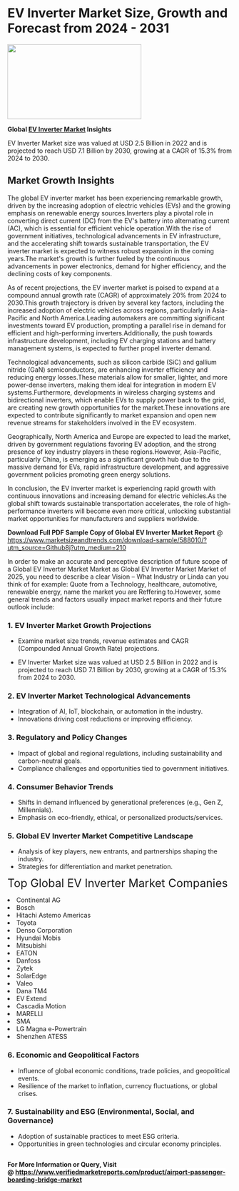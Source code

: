 <H1>EV Inverter Market Size, Growth and Forecast from 2024 - 2031</H1><img class="aligncenter size-medium wp-image-584254" src="https://thirdeyenews.in/wp-content/uploads/2024/09/Global-Market-Research-300x168.jpeg" alt="" width="300" height="168" /><p><strong>Global&nbsp;<a href="https://www.marketsizeandtrends.com/download-sample/588010/?utm_source=Github8j?utm_medium=210">EV Inverter Market</a> Insights</strong></p><p>EV Inverter Market size was valued at USD 2.5 Billion in 2022 and is projected to reach USD 7.1 Billion by 2030, growing at a CAGR of 15.3% from 2024 to 2030.</p><p><h2>Market Growth Insights</h2> <p>The global EV inverter market has been experiencing remarkable growth, driven by the increasing adoption of electric vehicles (EVs) and the growing emphasis on renewable energy sources.Inverters play a pivotal role in converting direct current (DC) from the EV's battery into alternating current (AC), which is essential for efficient vehicle operation.With the rise of government initiatives, technological advancements in EV infrastructure, and the accelerating shift towards sustainable transportation, the EV inverter market is expected to witness robust expansion in the coming years.The market's growth is further fueled by the continuous advancements in power electronics, demand for higher efficiency, and the declining costs of key components.</p> <p>As of recent projections, the EV inverter market is poised to expand at a compound annual growth rate (CAGR) of approximately 20% from 2024 to 2030.This growth trajectory is driven by several key factors, including the increased adoption of electric vehicles across regions, particularly in Asia-Pacific and North America.Leading automakers are committing significant investments toward EV production, prompting a parallel rise in demand for efficient and high-performing inverters.Additionally, the push towards infrastructure development, including EV charging stations and battery management systems, is expected to further propel inverter demand.</p> <p>Technological advancements, such as silicon carbide (SiC) and gallium nitride (GaN) semiconductors, are enhancing inverter efficiency and reducing energy losses.These materials allow for smaller, lighter, and more power-dense inverters, making them ideal for integration in modern EV systems.Furthermore, developments in wireless charging systems and bidirectional inverters, which enable EVs to supply power back to the grid, are creating new growth opportunities for the market.These innovations are expected to contribute significantly to market expansion and open new revenue streams for stakeholders involved in the EV ecosystem.</p> <p>Geographically, North America and Europe are expected to lead the market, driven by government regulations favoring EV adoption, and the strong presence of key industry players in these regions.However, Asia-Pacific, particularly China, is emerging as a significant growth hub due to the massive demand for EVs, rapid infrastructure development, and aggressive government policies promoting green energy solutions.</p> <p>In conclusion, the EV inverter market is experiencing rapid growth with continuous innovations and increasing demand for electric vehicles.As the global shift towards sustainable transportation accelerates, the role of high-performance inverters will become even more critical, unlocking substantial market opportunities for manufacturers and suppliers worldwide.</p> <p><span class=""><strong>Download Full PDF Sample Copy of Global EV Inverter Market Report</strong> @ <a href="https://www.marketsizeandtrends.com/download-sample/588010/?utm_source=Github8j?utm_medium=210" target="_blank">https://www.marketsizeandtrends.com/download-sample/588010/?utm_source=Github8j?utm_medium=210</a></span></p><p>In order to make an accurate and perceptive description of future scope of a Global&nbsp;EV Inverter Market Market as Global&nbsp;EV Inverter Market Market of 2025, you need to describe a clear Vision &ndash; What Industry or Linda can you think of for example: Quote from a Technology, healthcare, automotive, renewable energy, name the market you are Reffering to.However, some general trends and factors usually impact market reports and their future outlook include:</p><h3>1.&nbsp;<strong>EV Inverter Market Growth Projections</strong></h3><ul><li>Examine market size trends, revenue estimates and CAGR (Compounded Annual Growth Rate) projections.</li><li><p>EV Inverter Market size was valued at USD 2.5 Billion in 2022 and is projected to reach USD 7.1 Billion by 2030, growing at a CAGR of 15.3% from 2024 to 2030.</p></li></ul><h3>2.&nbsp;<strong>EV Inverter Market Technological Advancements</strong></h3><ul><li>Integration of AI, IoT, blockchain, or automation in the industry.</li><li>Innovations driving cost reductions or improving efficiency.</li></ul><h3>3.&nbsp;<strong>Regulatory and Policy Changes</strong></h3><ul><li>Impact of global and regional regulations, including sustainability and carbon-neutral goals.</li><li>Compliance challenges and opportunities tied to government initiatives.</li></ul><h3>4.&nbsp;<strong>Consumer Behavior Trends</strong></h3><ul><li>Shifts in demand influenced by generational preferences (e.g., Gen Z, Millennials).</li><li>Emphasis on eco-friendly, ethical, or personalized products/services.</li></ul><h3>5.&nbsp;<strong>Global EV Inverter Market Competitive Landscape</strong></h3><ul><li>Analysis of key players, new entrants, and partnerships shaping the industry.</li><li>Strategies for differentiation and market penetration.</li></ul><p data-pm-slice="1 1 []"><span style="color: inherit; font-family: inherit; font-size: 25px;">Top Global EV Inverter Market Companies</span></p><div class="" data-test-id=""><p><li>Continental AG</li><li> Bosch</li><li> Hitachi Astemo Americas</li><li> Toyota</li><li> Denso Corporation</li><li> Hyundai Mobis</li><li> Mitsubishi</li><li> EATON</li><li> Danfoss</li><li> Zytek</li><li> SolarEdge</li><li> Valeo</li><li> Dana TM4</li><li> EV Extend</li><li> Cascadia Motion</li><li> MARELLI</li><li> SMA</li><li> LG Magna e-Powertrain</li><li> Shenzhen ATESS</li></p></div><h3>6.&nbsp;<strong>Economic and Geopolitical Factors</strong></h3><ul><li>Influence of global economic conditions, trade policies, and geopolitical events.</li><li>Resilience of the market to inflation, currency fluctuations, or global crises.</li></ul><h3>7.&nbsp;<strong>Sustainability and ESG (Environmental, Social, and Governance)</strong></h3><ul><li>Adoption of sustainable practices to meet ESG criteria.</li><li>Opportunities in green technologies and circular economy principles.</li></ul><h2><strong style="font-size: 14px;">For More Information or Query, Visit @&nbsp;</strong><a style="background-color: #ffffff; font-size: 14px;" href="https://www.marketsizeandtrends.com/report/ev-inverter-market/" target="_blank">https://www.verifiedmarketreports.com/product/airport-passenger-boarding-bridge-market</a></h2>